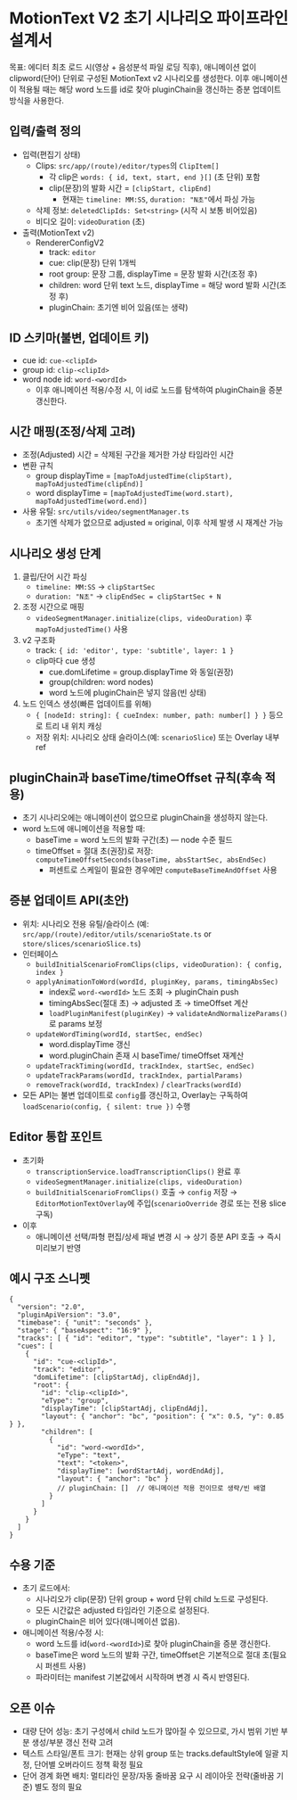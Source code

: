 # MotionText V2 초기 시나리오 파이프라인 설계서

목표: 에디터 최초 로드 시(영상 + 음성분석 파일 로딩 직후), 애니메이션 없이 clipword(단어) 단위로 구성된 MotionText v2 시나리오를 생성한다. 이후 애니메이션이 적용될 때는 해당 word 노드를 id로 찾아 pluginChain을 갱신하는 증분 업데이트 방식을 사용한다.

## 입력/출력 정의
- 입력(편집기 상태)
  - Clips: `src/app/(route)/editor/types`의 `ClipItem[]`
    - 각 clip은 `words: { id, text, start, end }[]` (초 단위) 포함
    - clip(문장)의 발화 시간 = `[clipStart, clipEnd]`
      - 현재는 `timeline: MM:SS`, `duration: "N초"`에서 파싱 가능
  - 삭제 정보: `deletedClipIds: Set<string>` (시작 시 보통 비어있음)
  - 비디오 길이: `videoDuration` (초)
- 출력(MotionText v2)
  - RendererConfigV2
    - track: `editor`
    - cue: clip(문장) 단위 1개씩
    - root group: 문장 그룹, displayTime = 문장 발화 시간(조정 후)
    - children: word 단위 text 노드, displayTime = 해당 word 발화 시간(조정 후)
    - pluginChain: 초기엔 비어 있음(또는 생략)

## ID 스키마(불변, 업데이트 키)
- cue id: `cue-<clipId>`
- group id: `clip-<clipId>`
- word node id: `word-<wordId>`
  - 이후 애니메이션 적용/수정 시, 이 id로 노드를 탐색하여 pluginChain을 증분 갱신한다.

## 시간 매핑(조정/삭제 고려)
- 조정(Adjusted) 시간 = 삭제된 구간을 제거한 가상 타임라인 시간
- 변환 규칙
  - group displayTime = `[mapToAdjustedTime(clipStart), mapToAdjustedTime(clipEnd)]`
  - word displayTime = `[mapToAdjustedTime(word.start), mapToAdjustedTime(word.end)]`
- 사용 유틸: `src/utils/video/segmentManager.ts`
  - 초기엔 삭제가 없으므로 adjusted ≈ original, 이후 삭제 발생 시 재계산 가능

## 시나리오 생성 단계
1) 클립/단어 시간 파싱
   - `timeline: MM:SS` → `clipStartSec`
   - `duration: "N초"` → `clipEndSec = clipStartSec + N`
2) 조정 시간으로 매핑
   - `videoSegmentManager.initialize(clips, videoDuration)` 후 `mapToAdjustedTime()` 사용
3) v2 구조화
   - track: `{ id: 'editor', type: 'subtitle', layer: 1 }`
   - clip마다 cue 생성
     - cue.domLifetime = group.displayTime 와 동일(권장)
     - group(children: word nodes)
     - word 노드에 pluginChain은 넣지 않음(빈 상태)
4) 노드 인덱스 생성(빠른 업데이트를 위해)
   - `{ [nodeId: string]: { cueIndex: number, path: number[] } }` 등으로 트리 내 위치 캐싱
   - 저장 위치: 시나리오 상태 슬라이스(예: `scenarioSlice`) 또는 Overlay 내부 ref

## pluginChain과 baseTime/timeOffset 규칙(후속 적용)
- 초기 시나리오에는 애니메이션이 없으므로 pluginChain을 생성하지 않는다.
- word 노드에 애니메이션을 적용할 때:
  - baseTime = word 노드의 발화 구간(초) — node 수준 필드
  - timeOffset = 절대 초(권장)로 저장: `computeTimeOffsetSeconds(baseTime, absStartSec, absEndSec)`
    - 퍼센트로 스케일이 필요한 경우에만 `computeBaseTimeAndOffset` 사용

## 증분 업데이트 API(초안)
- 위치: 시나리오 전용 유틸/슬라이스 (예: `src/app/(route)/editor/utils/scenarioState.ts` or `store/slices/scenarioSlice.ts`)
- 인터페이스
  - `buildInitialScenarioFromClips(clips, videoDuration): { config, index }`
  - `applyAnimationToWord(wordId, pluginKey, params, timingAbsSec)`
    - index로 `word-<wordId>` 노드 조회 → pluginChain push
    - timingAbsSec(절대 초) → adjusted 초 → timeOffset 계산
    - `loadPluginManifest(pluginKey)` → `validateAndNormalizeParams()`로 params 보정
  - `updateWordTiming(wordId, startSec, endSec)`
    - word.displayTime 갱신
    - word.pluginChain 존재 시 baseTime/ timeOffset 재계산
  - `updateTrackTiming(wordId, trackIndex, startSec, endSec)`
  - `updateTrackParams(wordId, trackIndex, partialParams)`
  - `removeTrack(wordId, trackIndex)` / `clearTracks(wordId)`
- 모든 API는 불변 업데이트로 `config`를 갱신하고, Overlay는 구독하여 `loadScenario(config, { silent: true })` 수행

## Editor 통합 포인트
- 초기화
  - `transcriptionService.loadTranscriptionClips()` 완료 후
  - `videoSegmentManager.initialize(clips, videoDuration)`
  - `buildInitialScenarioFromClips()` 호출 → `config` 저장 → `EditorMotionTextOverlay`에 주입(`scenarioOverride` 경로 또는 전용 slice 구독)
- 이후
  - 애니메이션 선택/파형 편집/상세 패널 변경 시 → 상기 증분 API 호출 → 즉시 미리보기 반영

## 예시 구조 스니펫
```jsonc
{
  "version": "2.0",
  "pluginApiVersion": "3.0",
  "timebase": { "unit": "seconds" },
  "stage": { "baseAspect": "16:9" },
  "tracks": [ { "id": "editor", "type": "subtitle", "layer": 1 } ],
  "cues": [
    {
      "id": "cue-<clipId>",
      "track": "editor",
      "domLifetime": [clipStartAdj, clipEndAdj],
      "root": {
        "id": "clip-<clipId>",
        "eType": "group",
        "displayTime": [clipStartAdj, clipEndAdj],
        "layout": { "anchor": "bc", "position": { "x": 0.5, "y": 0.85 } },
        "children": [
          {
            "id": "word-<wordId>",
            "eType": "text",
            "text": "<token>",
            "displayTime": [wordStartAdj, wordEndAdj],
            "layout": { "anchor": "bc" }
            // pluginChain: []  // 애니메이션 적용 전이므로 생략/빈 배열
          }
        ]
      }
    }
  ]
}
```

## 수용 기준
- 초기 로드에서:
  - 시나리오가 clip(문장) 단위 group + word 단위 child 노드로 구성된다.
  - 모든 시간값은 adjusted 타임라인 기준으로 설정된다.
  - pluginChain은 비어 있다(애니메이션 없음).
- 애니메이션 적용/수정 시:
  - word 노드를 id(`word-<wordId>`)로 찾아 pluginChain을 증분 갱신한다.
  - baseTime은 word 노드의 발화 구간, timeOffset은 기본적으로 절대 초(필요 시 퍼센트 사용)
  - 파라미터는 manifest 기본값에서 시작하며 변경 시 즉시 반영된다.

## 오픈 이슈
- 대량 단어 성능: 초기 구성에서 child 노드가 많아질 수 있으므로, 가시 범위 기반 부분 생성/부분 갱신 전략 고려
- 텍스트 스타일/폰트 크기: 현재는 상위 group 또는 tracks.defaultStyle에 일괄 지정, 단어별 오버라이드 정책 확정 필요
- 단어 경계 화면 배치: 멀티라인 문장/자동 줄바꿈 요구 시 레이아웃 전략(줄바꿈 기준) 별도 정의 필요

